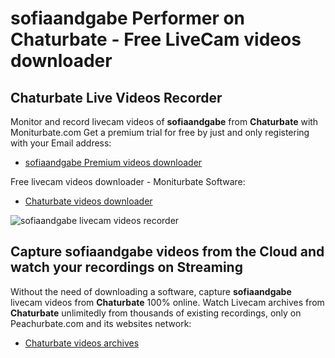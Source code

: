 # sofiaandgabe Performer on Chaturbate - Free LiveCam videos downloader

## Chaturbate Live Videos Recorder

Monitor and record livecam videos of **sofiaandgabe** from **Chaturbate** with Moniturbate.com
Get a premium trial for free by just and only registering with your Email address:
* [sofiaandgabe Premium videos downloader](https://moniturbate.com/request-demo-licence-key.html)

Free livecam videos downloader - Moniturbate Software:
* [Chaturbate videos downloader](https://moniturbate.com/moniturbate-download-software.html)

![sofiaandgabe livecam videos recorder](https://peachurnet.com/templates/moniturbate-software.png)


## Capture sofiaandgabe videos from the Cloud and watch your recordings on Streaming

Without the need of downloading a software, capture **sofiaandgabe** livecam videos from **Chaturbate** 100% online.
Watch Livecam archives from **Chaturbate** unlimitedly from thousands of existing recordings, only on Peachurbate.com and its websites network:
* [Chaturbate videos archives](https://peachurnet.com/)